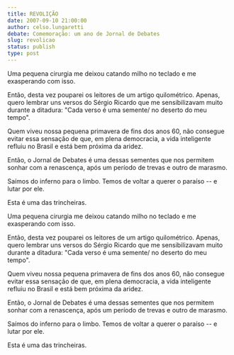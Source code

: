 ```yaml
---
title: REVOLIÇÃO
date: 2007-09-10 21:00:00
author: celso.lungaretti
debate: Comemoração: um ano de Jornal de Debates
slug: revolicao
status: publish 
type: post
---
```


Uma pequena cirurgia me deixou catando milho no teclado e me exasperando com isso.   

Então, desta vez pouparei os leitores de um artigo quilométrico. Apenas, quero lembrar uns versos do Sérgio Ricardo que me sensibilizavam muito durante a ditadura: "Cada verso é uma semente/ no deserto do meu tempo".  

Quem viveu nossa pequena primavera de fins dos anos 60, não consegue evitar essa sensação de que, em plena democracia, a vida inteligente refluiu no Brasil e está bem próxima da aridez.  

Então, o Jornal de Debates é uma dessas sementes que nos permitem sonhar com a renascença, após um período de trevas e outro de marasmo.   

Saímos do inferno para o limbo. Temos de voltar a querer o paraíso -- e lutar por ele.  

Esta é uma das trincheiras.   

Uma pequena cirurgia me deixou catando milho no teclado e me exasperando com isso.   

Então, desta vez pouparei os leitores de um artigo quilométrico. Apenas, quero lembrar uns versos do Sérgio Ricardo que me sensibilizavam muito durante a ditadura: "Cada verso é uma semente/ no deserto do meu tempo".  

Quem viveu nossa pequena primavera de fins dos anos 60, não consegue evitar essa sensação de que, em plena democracia, a vida inteligente refluiu no Brasil e está bem próxima da aridez.  

Então, o Jornal de Debates é uma dessas sementes que nos permitem sonhar com a renascença, após um período de trevas e outro de marasmo.   

Saímos do inferno para o limbo. Temos de voltar a querer o paraíso -- e lutar por ele.  

Esta é uma das trincheiras.

